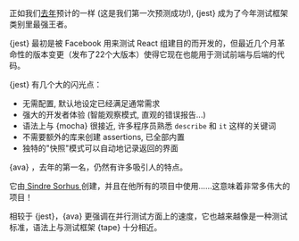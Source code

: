 正如我们[去年](/2016/en#test-framework)预计的一样 (这是我们第一次预测成功!), {jest} 成为了今年测试框架类别里最强王者。

{jest} 最初是被 Facebook 用来测试 React 组建目的而开发的，但最近几个月革命性的版本变更（发布了22个大版本）使得它现在也能用于测试前端与后端的代码。

{jest} 有几个大的闪光点：

* 无需配置, 默认地设定已经满足通常需求
* 强大的开发者体验 (智能观察模式, 直观的错误报告...)
* 语法上与 {mocha} 很接近, 许多程序员熟悉 `describe` 和 `it` 这样的关键词
* 不需要额外的库来创建 assertions, 已全部内置
* 独特的"快照"模式可以自动地记录返回的界面

{ava} ，去年的第一名，仍然有许多吸引人的特点。

它由[ Sindre Sorhus ](https://github.com/sindresorhus)创建，并且在他所有的项目中使用……这意味着非常多伟大的项目！

相较于 {jest}，{ava} 更强调在并行测试方面上的速度，它也越来越像是一种测试标准，语法上与测试框架 {tape} 十分相近。
